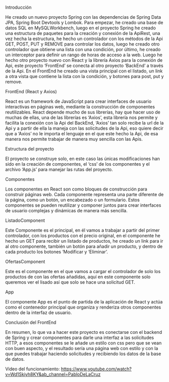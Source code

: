 Introducción

He creado un nuevo proyecto Spring con las dependencias de Spring Data JPA, Spring Boot Devtools y Lombok. Para empezar, he creado una base de datos SQL en MySQLWorkbench, luego en el proyecto Spring he creado una estructura de paquetes para la creación y conexión de la ApiRest, una vez hecha la estructura, he hecho un controlador con los métodos de la Api GET, POST, PUT y REMOVE para controlar los datos, luego he creado otro controlador que obtiene una lista con una condición, por último, he creado un interceptor para definir un rango de horas de acceso a la web. Luego he hecho otro proyecto nuevo con React y la librería Axios para la conexión de Api, este proyecto ‘FrontEnd’ se conecta al otro proyecto ‘BackEnd’ a través de la Api. En el FrontEnd he creado una vista principal con el listado, un link a otra vista que contiene la lista con la condición, y botones para post, put y remove.

FrontEnd (React y Axios) 

React es un framework de JavaScript para crear interfaces de usuario interactivas en páginas web, mediante la construcción de componentes reutilizables. React depende mucho de sus librerías, hay que hacer uso de muchas de ellas, una de las librerías es ‘Axios’, esta librería nos permite y facilita la conexión con la Api del BackEnd, ‘Axios’ tan solo recibe la url de la Api y a partir de ella la maneja con las solicitudes de la Api, eso quiere decir que a ‘Axios’ no le importa el lenguaje en el que este hecho la Api, de esa manera nos permite trabajar de manera muy sencilla con las Apis. 

Estructura del proyecto 

El proyecto se construye solo, en este caso las únicas modificaciones han sido en la creación de componentes, el ‘css’ de los componentes y el archivo ‘App.js’ para manejar las rutas del proyecto. 

Componentes 

Los componentes en React son como bloques de construcción para construir páginas web. Cada componente representa una parte diferente de la página, como un botón, un encabezado o un formulario. Estos componentes se pueden reutilizar y componer juntos para crear interfaces de usuario complejas y dinámicas de manera más sencilla. 

ListadoComponent 

Este Componente es el principal, en él vamos a trabajar a partir del primer controlador, con los productos con el precio original, en el componente he hecho un GET para recibir un listado de productos, he creado un link para ir al otro componente, también un botón para añadir un producto, y dentro de cada producto los botones ‘Modificar y ‘Eliminar’.  

OfertasComponent

Este es el componente en el que vamos a cargar el controlador de solo los productos de
con las ofertas añadidas, aquí en este componente solo queremos ver el lisado así que solo
se hace una solicitud GET.

App 

El componente App es el punto de partida de la aplicación de React y actúa como el contenedor principal que organiza y renderiza otros componentes dentro de la interfaz de usuario. 

Conclusión del FrontEnd 

En resumen, lo que va a hacer este proyecto es conectarse con el backend de Spring y crear componentes para darle una interfaz a las solicitudes HTTP, a esos componentes se le añade un estilo con css pero que se vean con buen aspecto, y el resultado sería una página web con estilo y con la que puedes trabajar haciendo solicitudes y recibiendo los datos de la base de datos. 

Video del funcionamiento: https://www.youtube.com/watch?v=Wd1Skiyh8KY&ab_channel=PabloDeLaCruz
